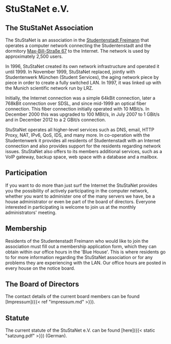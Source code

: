 # StuStaNet e.V.

## The StuStaNet Association
The StuStaNet is an association in the [Studentenstadt Freimann](https://stusta.de/en/) that operates a computer network connecting the Studentenstadt and the dormitory [Max-Bill-Straße 67](https://max-bill.de/) to the Internet. The network is used by approximately 2,500 users.

In 1996, StuStaNet created its own network infrastructure and operated it until 1999. In November 1999, StuStaNet replaced, jointly with Studentenwerk München (Student Services), the aging network piece by piece in order to create a fully switched LAN. In 1997, it was linked up with the Munich scientific network run by LRZ.

Initially, the Internet connection was a simple 64kBit connection, later a 768kBit connection over SDSL, and since mid-1999 an optical fiber connection. This fiber connection initially operated with 10 MBit/s. In December 2000 this was upgraded to 100 MBit/s, in July 2007 to 1 GBit/s and in December 2012 to a 2 GBit/s connection.

StuStaNet operates all higher-level services such as DNS, email, HTTP Proxy, NAT, IPv6, QoS, IDS, and many more. In co-operation with the Studentenwerk it provides all residents of Studentenstadt with an Internet connection and also provides support for the residents regarding network issues. StuStaNet also offers to its members additional services, such as a VoIP gateway, backup space, web space with a database and a mailbox.

## Participation
If you want to do more than just surf the Internet the StuStaNet provides you the possibility of actively participating in the computer network, whether you want to administer one of the many servers we have, be a house administrator or even be part of the board of directors. Everyone interested in participating is welcome to join us at the monthly administrators' meeting.

## Membership
Residents of the Studentenstadt Freimann who would like to join the association must fill out a membership application form, which they can obtain within our office hours in the 'Blue House'. This is where residents go to for more information regarding the StuStaNet association or for any problems they are experiencing with the LAN. Our office hours are posted in every house on the notice board.

## The Board of Directors
The contact details of the current board members can be found [Impressum]({{< ref "impressum.md" >}}).

## Statute
The current statute of the StuStaNet e.V. can be found [here]({{< static "satzung.pdf" >}}) (German).
